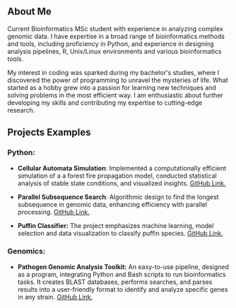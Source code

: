 ## About Me
Current Bioinformatics MSc student with experience in analyzing complex genomic data. I have expertise in a broad range of bioinformatics methods and tools, including proficiency in Python, and experience in designing analysis pipelines, R, Unix/Linux environments and various bioinformatics tools.  
  
My interest in coding was sparked during my bachelor's studies, where I discovered the power of programming to unravel the mysteries of life. What started as a hobby grew into a passion for learning new techniques and solving problems in the most efficient way. I am enthusiastic about further developing my skills and contributing my expertise to cutting-edge research.


## Projects Examples

### Python:
* **Cellular Automata Simulation**: Implemented a computationally efficient simulation of a a forest fire propagation model, conducted statistical analysis of stable state conditions, and visualized insights. [GitHub Link.](https://github.com/sapir-mardan/CellularAutomataFireModel)
  
* **Parallel Subsequence Search**: Algorithmic design to find the longest subsequence in genomic data, enhancing efficiency with parallel processing. [GitHub Link.](https://github.com/sapir-mardan/ParallelSubSearch/tree/main)
  
* **Puffin Classifier:** The project emphasizes machine learning, model selection and data visualization to classify puffin species. [GitHub Link.](https://github.com/sapir-mardan/PuffinClassifier)

### Genomics:
* **Pathogen Genomic Analysis Toolkit:** An easy-to-use pipeline, designed as a program, integrating Python and Bash scripts to run bioinformatics tasks. It creates BLAST databases, performs searches, and parses results into a user-friendly format to identify and analyze specific genes in any strain. [GitHub Link.](https://github.com/sapir-mardan/pathogen-genomic-analysis-toolkit)

